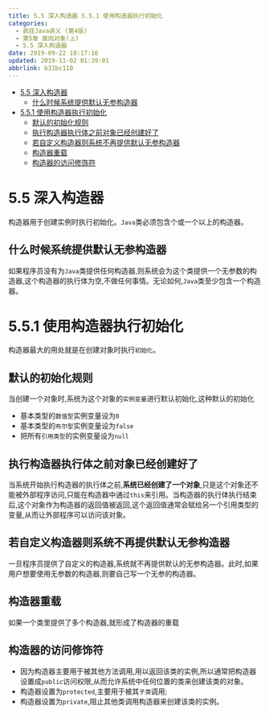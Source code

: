 ```yaml
---
title: 5.5 深入构造器 5.5.1 使用构造器执行初始化
categories: 
  - 疯狂Java讲义 (第4版)
  - 第5章 面向对象(上)
  - 5.5 深入构造器
date: 2019-09-22 18:17:16
updated: 2019-11-02 01:39:01
abbrlink: b31bc110
---
```

- [5.5 深入构造器](/ReadingNotes/b31bc110/#5-5-深入构造器)
    - [什么时候系统提供默认无参构造器](/ReadingNotes/b31bc110/#什么时候系统提供默认无参构造器)
- [5.5.1 使用构造器执行初始化](/ReadingNotes/b31bc110/#5-5-1-使用构造器执行初始化)
    - [默认的初始化规则](/ReadingNotes/b31bc110/#默认的初始化规则)
    - [执行构造器执行体之前对象已经创建好了](/ReadingNotes/b31bc110/#执行构造器执行体之前对象已经创建好了)
    - [若自定义构造器则系统不再提供默认无参构造器](/ReadingNotes/b31bc110/#若自定义构造器则系统不再提供默认无参构造器)
    - [构造器重载](/ReadingNotes/b31bc110/#构造器重载)
    - [构造器的访问修饰符](/ReadingNotes/b31bc110/#构造器的访问修饰符)

<!--more-->
<script src="https://cdn.bootcss.com/jquery/3.4.0/jquery.slim.min.js"></script>
<script>$(document).ready(function () {$(".post-body > ul:nth-child(1)").hide();});</script>

<!--end-->
<!--SSTStart-->
# 5.5 深入构造器 #
构造器用于创建实例时执行初始化。`Java`类必须包含个或一个以上的构造器。
## 什么时候系统提供默认无参构造器 ##
如果程序员没有为`Java`类提供任何构造器,则系统会为这个类提供一个无参数的构造器,这个构造器的执行体为空,不做任何事情。无论如何,`Java`类至少包含一个构造器。
# 5.5.1 使用构造器执行初始化 #
构造器最大的用处就是在创建对象时执行`初始化`。
## 默认的初始化规则 ##
当创建一个对象时,系统为这个对象的`实例变量`进行默认初始化,这种默认的初始化
- 基本类型的`数值型`实例变量设为`0`
- 基本类型的`布尔型`实例变量设为`false`
- 把所有`引用类型`的实例变量设为`null`

## 执行构造器执行体之前对象已经创建好了 ##
当系统开始执行构造器的执行体之前,**系统已经创建了一个对象**,只是这个对象还不能被外部程序访问,只能在构造器中通过`this`来引用。当构造器的执行体执行结束后,这个对象作为构造器的返回值被返回,这个返回值通常会赋给另一个引用类型的变量,从而让外部程序可以访问该对象。
## 若自定义构造器则系统不再提供默认无参构造器 ##
一旦程序员提供了自定义的构造器,系统就不再提供默认的无参构造器。此时,如果用户想要使用无参数的构造器,则要自己写一个无参的构造器。
## 构造器重载 ##
如果一个类里提供了多个构造器,就形成了构造器的重载

## 构造器的访问修饰符 ##
- 因为构造器主要用于被其他方法调用,用以返回该类的实例,所以通常把构造器设置成`public`访问权限,从而允许系统中任何位置的类来创建该类的对象。
- 构造器设置为`protected`,主要用于被其`子类`调用;
- 构造器设置为`private`,阻止其他类调用构造器来创建该类的实例。

<!--SSTStop-->


